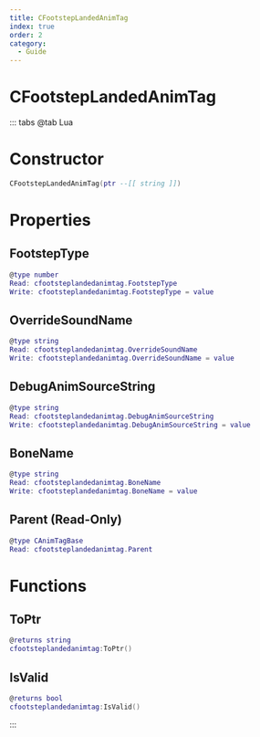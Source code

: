 ```yaml
---
title: CFootstepLandedAnimTag
index: true
order: 2
category:
  - Guide
---
```


# CFootstepLandedAnimTag

::: tabs
@tab Lua
# Constructor
```lua
CFootstepLandedAnimTag(ptr --[[ string ]])
```
# Properties
## FootstepType 
```lua
@type number
Read: cfootsteplandedanimtag.FootstepType
Write: cfootsteplandedanimtag.FootstepType = value
```
## OverrideSoundName 
```lua
@type string
Read: cfootsteplandedanimtag.OverrideSoundName
Write: cfootsteplandedanimtag.OverrideSoundName = value
```
## DebugAnimSourceString 
```lua
@type string
Read: cfootsteplandedanimtag.DebugAnimSourceString
Write: cfootsteplandedanimtag.DebugAnimSourceString = value
```
## BoneName 
```lua
@type string
Read: cfootsteplandedanimtag.BoneName
Write: cfootsteplandedanimtag.BoneName = value
```
## Parent (Read-Only)
```lua
@type CAnimTagBase
Read: cfootsteplandedanimtag.Parent
```
# Functions
## ToPtr
```lua
@returns string
cfootsteplandedanimtag:ToPtr()
```
## IsValid
```lua
@returns bool
cfootsteplandedanimtag:IsValid()
```

:::